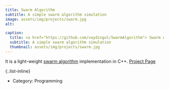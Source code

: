 ```yaml
---
title: Swarm Algorithm
subtitle: A simple swarm algorithm simulation
image: assets/img/projects/swarm.jpg
alt: 

caption:
  title: <a href="https://github.com/vaydingul/SwarmAlgorithm"> Swarm Algorithm </a>
  subtitle: A simple swarm algorithm simulation
  thumbnail: assets/img/projects/swarm.jpg
---
```

It is a light-weight [swarm algorithm](https://en.wikipedia.org/wiki/Swarm_intelligence) implementation in C++.
[Project Page](https://github.com/vaydingul/SwarmAlgorithm) 

{:.list-inline}
- Category: Programming

